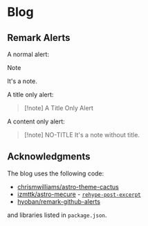 # Blog

## Remark Alerts

A normal alert:

> [!note]
> It's a note.

A title only alert:

> [!note] A Title Only Alert

A content only alert:

> [!note] NO-TITLE
> It's a note without title.

## Acknowledgments

The blog uses the following code:

- [chrismwilliams/astro-theme-cactus](https://github.com/chrismwilliams/astro-theme-cactus)
- [izmttk/astro-mecure](https://github.com/izmttk/astro-mecure) - [`rehype-post-excerpt`](https://github.com/izmttk/astro-mecure/blob/main/plugins/rehype/rehype-post-excerpt.ts)
- [hyoban/remark-github-alerts](https://github.com/hyoban/remark-github-alerts)

and libraries listed in `package.json`.
